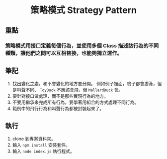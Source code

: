 <h1 align="center">策略模式 Strategy Pattern</h1>

## 重點

### 策略模式用接口定義每個行為，並使用多個 Class 描述該行為的不同種類，讓他們之間可以互相替換，也能夠獨立運作。

## 筆記
1. 找出變化之處，和不會變化的地方要分開。
  例如例子裡面，鴨子都會游泳，但是叫聲不同、 `ToyDuck` 不應該會飛，但 `MallardDuck` 會。
2. 要針對接口做處理，而不是那些實現行為的地方。
3. 不要用繼承來完成所有行為，要學著用組合的方式處理不同行為。
4. 範例中的飛行行為和叫聲行為都被封裝起來了。

## 執行
1. clone 到專案資料夾。
2. 輸入 `npm install` 安裝套件。
3. 輸入 `node index.js` 執行程式。
